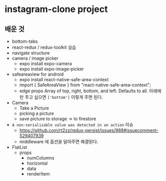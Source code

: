 # instagram-clone project

## 배운 것

- bottom-tabs
- react-redux / redux-toolkit 실습
- navigate structure
- camera / image picker
  - expo install expo-camera
  - expo install expo-image-picker
- safeareaview for android
  - expo install react-native-safe-area-context
  - import { SafeAreaView } from "react-native-safe-area-context";
  - edge props
    Array of top, right, bottom, and left. Defaults to all.
    아래에만 주고 싶으면 `['bottom']` 이렇게 주면 된다.
- Camera
  - Take a Picture
  - picking a picture
  - save picture to storage -> to firestore
- `A non-serializable value was detected in an action` 이슈
  - https://github.com/rt2zz/redux-persist/issues/988#issuecomment-529407939
  - middleware 에 옵션을 달아주면 해결된다.
- FlatList
  - props
    - numColumns
    - horizontal
    - data
    - renderItem
